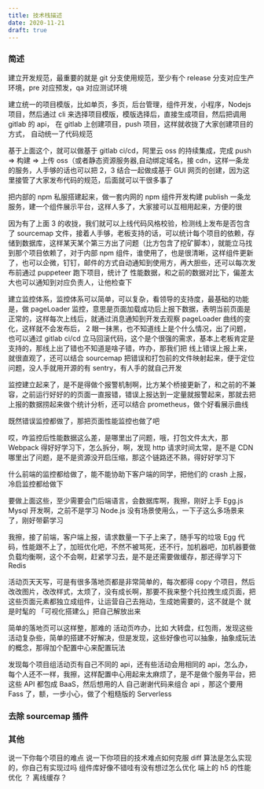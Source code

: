 ```yaml
---
title: 技术栈描述
date: 2020-11-21
draft: true
---
```


### 简述

建立开发规范，最重要的就是 git 分支使用规范，至少有个 release 分支对应生产环境，pre 对应预发，qa 对应测试环境

建立统一的项目模版，比如单页，多页，后台管理，组件开发，小程序，Nodejs 项目，然后通过 cli 来选择项目模版，模版选择后，直接生成项目，然后把调用 gitlab 的 api， 在 gitlab 上创建项目，push 项目，这样就收拢了大家创建项目的方式， 自动统一了代码规范

基于上面这个，就可以做基于 gitlab ci/cd，阿里云 oss 的持续集成，完成 push => 构建 => 上传 oss（或者静态资源服务器,自动绑定域名，接 cdn，这样一条龙的服务，人手够的话也可以把 2，3 结合一起做成基于 GUI 网页的创建，因为这里接管了大家发布代码的规范，后面就可以干很多事了

把内部的 npm 私服搭建起来，做一套内网的 npm 组件开发构建 publish 一条龙服务，建一个组件展示平台，这样人多了，大家接可以互相用起来，方便的很

因为有了上面 3 的收拢，我们就可以上线代码风格校验，检测线上发布是否包含了 sourcemap 文件，接着人手够，老板支持的话，可以统计每个项目的依赖，存储到数据库，这样某天某个第三方出了问题（比方包含了挖矿脚本），就能立马找到那个项目依赖了，对于内部 npm 组件，谁使用了，也是很清晰，这样组件更新了，也可以企微，钉钉，邮件的方式自动通知到使用方，再大胆些，还可以每次发布前通过 puppeteer 跑下项目，统计了 性能数据，和之前的数据对比下，偏差太大也可以通知到对应负责人，让他检查下

建立监控体系，监控体系可以简单，可以复杂，看领导的支持度，最基础的功能是，做 pageLoader 监控，意思是页面加载成功后上报下数据，表明当前页面是正常的，这样每次上线后，就通过消息通知到开发去观察 pageLoader 曲线的变化，这样就不会发布后， 2 眼一抹黑，也不知道线上是个什么情况，出了问题，也可以通过 gitlab ci/cd 立马回滚代码，这个是个很强的需求，基本上老板肯定是支持的，那线上出了错也不知道是啥子错，咋办，那我们把 线上错误上报上来，就很直观了，还可以结合 sourcemap 把错误和打包前的文件映射起来，便于定位问题，没人手就用开源的有 sentry，有人手的就自己开发

监控建立起来了，是不是得做个报警机制啊，比方某个桥接更新了，和之前的不兼容，之前运行好好的的页面一直报错，错误上报达到一定量就报警起来，那就去把上报的数据捞起来做个统计分析，还可以结合 prometheus，做个好看展示曲线

既然错误监控都做了，那把页面性能监控也做了吧

哎，咋监控后性能数据这么差，是哪里出了问题，哦，打包文件太大，那 Webpack 得好好学习下，怎么拆分，啊，发现 http 请求时间太常，是不是 CDN 哪里出了问题，是不是资源没开启压缩，那这个链路还不熟，得好好学习下

什么前端的监控都给做了，能不能协助下客户端的同学，把他们的 crash 上报，冷启监控都给做下

要做上面这些，至少需要会门后端语言，会数据库啊，我擦，刚好上手 Egg.js Mysql 开发啊，之前不是学习 Node.js 没有场景使用么，一下子这么多场景来了，刚好带薪学习

我擦，接了前端，客户端上报，请求数量一下子上来了，随手写的垃圾 Egg 代码，性能跟不上了，加班优化吧，不然不被骂死，还不行，加机器吧，加机器要做负载均衡啊，这个不会啊，赶紧学习去，是不是还需要做缓存，那还得学习下 Redis

活动页天天写，可是有很多落地页都是非常简单的，每次都得 copy 个项目，然后改改图片，改改样式，太烦了，没有成长啊，那要不我来整个托拉拽生成页面，把这些页面元素都独立成组件，让运营自己去拖动，生成她需要的，这不就是个 就是时髦的 「可视化搭建么」把自己解放出来

简单的落地页可以这样整，那难的 活动页咋办，比如 大转盘，红包雨，发现这些活动复杂些，简单的搭建不好解决，但是发现，这些好像也可以抽象，抽象成玩法的概念，那得加个配置中心来配置玩法

发现每个项目组活动页有自己不同的 api，还有些活动会用相同的 api，怎么办，每个人还不一样，我擦，这样配置中心用起来太麻烦了，是不是做个服务平台，把这些 API 都包成 BaaS，然后想用的人 自己谢谢代码来组合 api ，那这个要用 Fass 了，额，一步小心，做了个粗糙版的 Serverless

### 去除 sourcemap 插件

### 其他

说一下你每个项目的难点
说一下你项目的技术难点如何克服
diff 算法是怎么实现的，你自己有实现过吗
组件库好像不错哇有没有想过怎么优化
端上的 h5 的性能优化 ？ 离线缓存？
